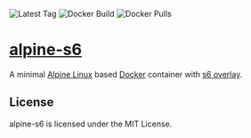 ![Latest Tag](https://img.shields.io/github/tag/scoobadog/alpine-s6.svg)
![Docker Build](https://img.shields.io/docker/automated/scoobadog/alpine-s6.svg)
![Docker Pulls](https://img.shields.io/docker/pulls/scoobadog/alpine-s6.svg)

# [alpine-s6][alpine-s6]

A minimal [Alpine Linux][alpine] based [Docker][docker] container with
[s6 overlay][s6-overlay].

## License

alpine-s6 is licensed under the MIT License.

[alpine-s6]: https://github.com/scoobadog/alpine-s6
[alpine]: https://hub.docker.com/_/alpine/
[docker]: https://www.docker.com/
[s6-overlay]: https://github.com/just-containers/s6-overlay
